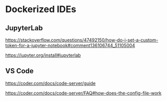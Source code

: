 # Dockerized IDEs

## JupyterLab

https://stackoverflow.com/questions/47492150/how-do-i-set-a-custom-token-for-a-jupyter-notebook#comment136106744_51105004

https://jupyter.org/install#jupyterlab

## VS Code

https://coder.com/docs/code-server/guide

https://coder.com/docs/code-server/FAQ#how-does-the-config-file-work
